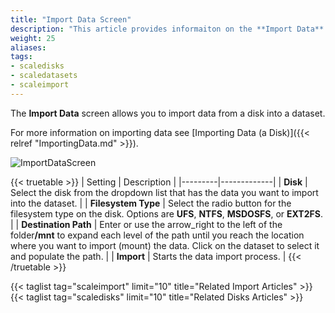 ```yaml
---
title: "Import Data Screen"
description: "This article provides informaiton on the **Import Data** screen and settings."
weight: 25
aliases:
tags:
- scaledisks
- scaledatasets
- scaleimport
---
```



The **Import Data** screen allows you to import data from a disk into a dataset.

For more information on importing data see [Importing Data (a Disk)]({{< relref "ImportingData.md" >}}).

![ImportDataScreen](/images/SCALE/22.12/ImportDataScreen.png "Import Data Screen")

{{< truetable >}}
| Setting | Description |
|---------|-------------|
| **Disk** | Select the disk from the dropdown list that has the data you want to import into the dataset. |
| **Filesystem Type** | Select the radio button for the filesystem type on the disk. Options are **UFS**, **NTFS**, **MSDOSFS**, or **EXT2FS**. |
| **Destination Path** | Enter or use the <span class="material-icons">arrow_right</span> to the left of the <span class="material-icons">folder</span>**/mnt** to expand each level of the path until you reach the location where you want to import (mount) the data. Click on the dataset to select it and populate the path. |
| **Import** | Starts the data import process. |
{{< /truetable >}}

{{< taglist tag="scaleimport" limit="10" title="Related Import Articles" >}}
{{< taglist tag="scaledisks" limit="10" title="Related Disks Articles" >}}